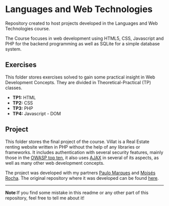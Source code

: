 # Languages and Web Technologies

Repository created to host projects developed in the Languages and Web Technologies course.

The Course focuses in web development using HTML5, CSS, Javascript and PHP for the backend programming as well as SQLite for a simple database system.

## Exercises 

This folder stores exercises solved to gain some practical insight in Web Development Concepts. They are divided in Theoretical-Practical (TP) classes.

- **TP1:** HTML
- **TP2:** CSS
- **TP3:** PHP
- **TP4:** Javascript - DOM

## Project

This folder stores the final project of the course. Villat is a Real Estate renting website written in PHP without the help of any libraries or frameworks. It includes authentication with several security features, mainly those in the [OWASP top ten](https://owasp.org/www-project-top-ten/), it also uses [AJAX](https://developer.mozilla.org/en-US/docs/Web/Guide/AJAX) in several of its aspects, as well as many other web development concepts.

The project was developed with my partners [Paulo Marques](https://github.com/pdsam) and [Moisés Rocha](https://github.com/MPDR200011). The original repository where it was developed can be found [here](https://github.com/pdsam/FEUP-LTW).

---

**Note**:If you find some mistake in this readme or any other part of this repository, feel free to tell me about it!